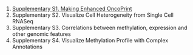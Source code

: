 1. [Supplementary S1. Making Enhanced OncoPrint]()
2. Supplementary S2. Visualize Cell Heterogeneity from Single Cell RNASeq
3. Supplementary S3. Correlations between methylation, expression and other genomic features
4. Supplementary S4. Visualize Methylation Profile with Complex Annotations
